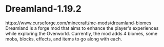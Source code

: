 # Dreamland-1.19.2
https://www.curseforge.com/minecraft/mc-mods/dreamland-biomes
 Dreamland is a forge mod that aims to enhance the player's experiences while exploring the Overworld. Currently, the mod adds 4 biomes, some mobs, blocks, effects, and items to go along with each.
